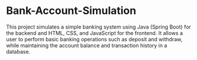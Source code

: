 # Bank-Account-Simulation
This project simulates a simple banking system using Java (Spring Boot) for the backend and HTML, CSS, and JavaScript for the frontend. It allows a user to perform basic banking operations such as deposit and withdraw, while maintaining the account balance and transaction history in a database.
